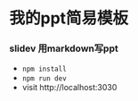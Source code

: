 
# 我的ppt简易模板

### slidev 用markdown写ppt

- `npm install`
- `npm run dev`
- visit http://localhost:3030
